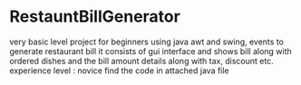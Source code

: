 # RestauntBillGenerator
very basic level project for beginners using java awt and swing, events to generate restaurant bill
it consists of gui interface and shows bill along with ordered dishes and the bill amount details along with tax, discount etc.
experience level : novice
find the code in attached java file
